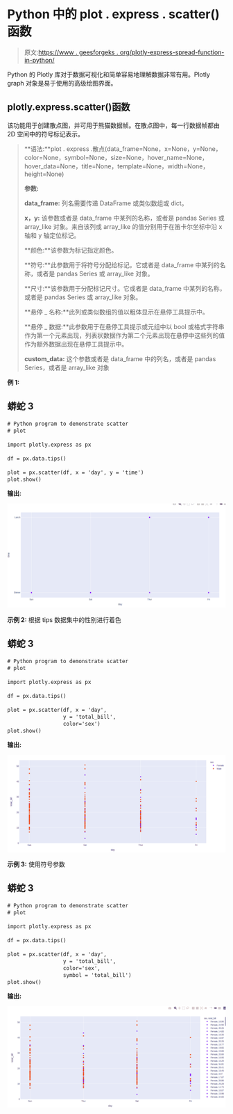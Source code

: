 # Python 中的 plot . express . scatter()函数

> 原文:[https://www . geesforgeks . org/plotly-express-spread-function-in-python/](https://www.geeksforgeeks.org/plotly-express-scatter-function-in-python/)

Python 的 Plotly 库对于数据可视化和简单容易地理解数据非常有用。Plotly graph 对象是易于使用的高级绘图界面。

## plotly.express.scatter()函数

该功能用于创建散点图，并可用于熊猫数据帧。在散点图中，每一行数据帧都由 2D 空间中的符号标记表示。

> **语法:**plot . express .散点(data_frame=None，x=None，y=None，color=None，symbol=None，size=None，hover_name=None，hover_data=None，title=None，template=None，width=None，height=None)
> 
> **参数:**
> 
> **data_frame:** 列名需要传递 DataFrame 或类似数组或 dict。
> 
> **x，y:** 该参数或者是 data_frame 中某列的名称，或者是 pandas Series 或 array_like 对象。来自该列或 array_like 的值分别用于在笛卡尔坐标中沿 x 轴和 y 轴定位标记。
> 
> **颜色:**该参数为标记指定颜色。
> 
> **符号:**此参数用于将符号分配给标记。它或者是 data_frame 中某列的名称，或者是 pandas Series 或 array_like 对象。
> 
> **尺寸:**该参数用于分配标记尺寸。它或者是 data_frame 中某列的名称，或者是 pandas Series 或 array_like 对象。
> 
> **悬停 _ 名称:**此列或类似数组的值以粗体显示在悬停工具提示中。
> 
> **悬停 _ 数据:**此参数用于在悬停工具提示或元组中以 bool 或格式字符串作为第一个元素出现，列表状数据作为第二个元素出现在悬停中这些列的值作为额外数据出现在悬停工具提示中。
> 
> **custom_data:** 这个参数或者是 data_frame 中的列名，或者是 pandas Series，或者是 array_like 对象

**例 1:**

## 蟒蛇 3

```
# Python program to demonstrate scatter
# plot

import plotly.express as px

df = px.data.tips()

plot = px.scatter(df, x = 'day', y = 'time')
plot.show()
```

**输出:**

![](img/8c3d7c38ac98344bf934fc2976e6be76.png)

**示例 2:** 根据 tips 数据集中的性别进行着色

## 蟒蛇 3

```
# Python program to demonstrate scatter
# plot

import plotly.express as px

df = px.data.tips()

plot = px.scatter(df, x = 'day',
                  y = 'total_bill', 
                  color='sex')
plot.show()
```

**输出:**

![](img/dd5160a00eea6d20f7ccc0fa408390c4.png)

**示例 3:** 使用符号参数

## 蟒蛇 3

```
# Python program to demonstrate scatter
# plot

import plotly.express as px

df = px.data.tips()

plot = px.scatter(df, x = 'day', 
                  y = 'total_bill',
                  color='sex', 
                  symbol = 'total_bill')
plot.show()
```

**输出:**

![](img/1be7e069f9d7d4d33b3bfc4df061af00.png)